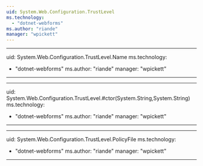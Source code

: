 ```yaml
---
uid: System.Web.Configuration.TrustLevel
ms.technology: 
  - "dotnet-webforms"
ms.author: "riande"
manager: "wpickett"
---
```


---
uid: System.Web.Configuration.TrustLevel.Name
ms.technology: 
  - "dotnet-webforms"
ms.author: "riande"
manager: "wpickett"
---

---
uid: System.Web.Configuration.TrustLevel.#ctor(System.String,System.String)
ms.technology: 
  - "dotnet-webforms"
ms.author: "riande"
manager: "wpickett"
---

---
uid: System.Web.Configuration.TrustLevel.PolicyFile
ms.technology: 
  - "dotnet-webforms"
ms.author: "riande"
manager: "wpickett"
---
